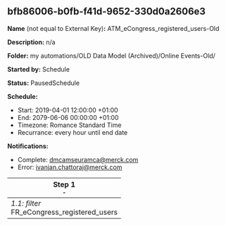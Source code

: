 ## bfb86006-b0fb-f41d-9652-330d0a2606e3

**Name** (not equal to External Key)**:** ATM_eCongress_registered_users-Old

**Description:** n/a

**Folder:** my automations/OLD Data Model (Archived)/Online Events-Old/

**Started by:** Schedule

**Status:** PausedSchedule

**Schedule:**

* Start: 2019-04-01 12:00:00 +01:00
* End: 2079-06-06 00:00:00 +01:00
* Timezone: Romance Standard Time
* Recurrance: every hour until end date

**Notifications:**

* Complete: dmcamseuramca@merck.com
* Error: ivanjan.chattoraj@merck.com

| Step 1<br>_<small>-</small>_ |
| --- |
| _1.1: filter_<br>FR_eCongress_registered_users |
